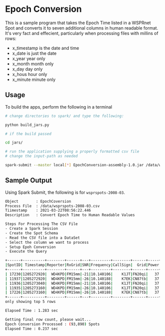 # Epoch Conversion

This is a sample program that takes the Epoch Time listed in a WSPRnet Spot and
converts it to seven additional columns in human readable format. It's very fact and effecient,
particularly when processing files with millins of rows:

- x_timestamp is the date and time
- x_date is just the date
- x_year year only
- x_month month only
- x_day day only
- x_hous hour only
- x_minute minute only

## Usage

To build the apps, perform the following in a terminal

```bash
# change directories to spark/ and type the following:

python build_jars.py

# if the build passed

cd jars/

# run the application supplying a properly formatted csv file
# change the input-path as needed

spark-submit --master local[*] EpochConversion-assembly-1.0.jar /data/wsprspots-2008-03.csv
```

## Sample Output

Using Spark Submit, the following is for `wsprspots-2008-03`.

```bash
Object        : EpochCoversion
Process File  : /data/wsprspots-2008-03.csv
Tiimestamp    : 2021-03-22T08:56:22.446
Description   : Convert Epoch Time to Human Readable Values

Steps For Processing The CSV File
- Create a Spark Session
- Create the Spot Schema
- Read the CSV file into a DataSet
- Select the column we want to process
- Setup Epoh Conversion
- Execute the Query

+------+----------+--------+------+---+---------+--------+------+-----+-----+--------+-------+----+-------+----+-------------------+----------+------+-------+-----+------+--------+
|SpotID| Timestamp|Reporter|RxGrid|SNR|Frequency|CallSign|  Grid|Power|Drift|Distance|Azimuth|Band|Version|Code|        x_timestamp|    x_date|x_year|x_month|x_day|x_hour|x_minute|
+------+----------+--------+------+---+---------+--------+------+-----+-----+--------+-------+----+-------+----+-------------------+----------+------+-------+-----+------+--------+
| 17230|1205272920|  WD4KPD|FM15mm|-21|10.140106|    K1JT|FN20qi|   37|    0|     575|   null|  10|   null|   0|2008-03-11 22:02:00|2008-03-11|  2008|      3|   11|    22|       2|
| 11937|1205272920|  WD4KPD|FM15mm|-26|10.140188|    K7EK|CN87tb|   37|    0|    3943|     92|  10|   null|   0|2008-03-11 22:02:00|2008-03-11|  2008|      3|   11|    22|       2|
| 11936|1205273040|  WD4KPD|FM15mm|-21|10.140106|    K1JT|FN20qi|   37|    0|     575|   null|  10|   null|   0|2008-03-11 22:04:00|2008-03-11|  2008|      3|   11|    22|       4|
| 11935|1205273160|  WD4KPD|FM15mm|-26|10.140106|    K1JT|FN20qi|   37|    0|     575|   null|  10|   null|   0|2008-03-11 22:06:00|2008-03-11|  2008|      3|   11|    22|       6|
| 17226|1205273160|  WD4KPD|FM15mm|-26|10.140188|    K7EK|CN87tb|   37|    0|    3943|     92|  10|   null|   0|2008-03-11 22:06:00|2008-03-11|  2008|      3|   11|    22|       6|
+------+----------+--------+------+---+---------+--------+------+-----+-----+--------+-------+----+-------+----+-------------------+----------+------+-------+-----+------+--------+
only showing top 5 rows

Elapsed Time : 1.283 sec

Getting final row count, please wait...
Epoch Conversion Processed : (93,890) Spots 
Elapsed Time : 0.237 sec
```

